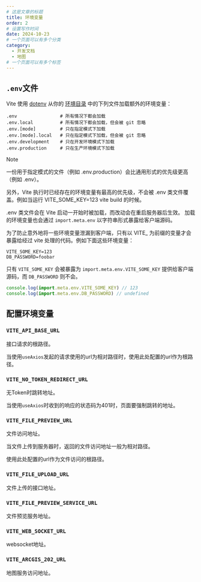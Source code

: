```yaml
---
# 这是文章的标题
title: 环境变量
order: 2
# 设置写作时间
date: 2024-10-23
# 一个页面可以有多个分类
category:
  - 开发文档
  - 地图
# 一个页面可以有多个标签
---
```


## ```.env```文件

Vite 使用 [dotenv](https://github.com/motdotla/dotenv) 从你的 [环境目录](https://vitejs.cn/vite3-cn/config/shared-options.html#envdir) 中的下列文件加载额外的环境变量：
```
.env                # 所有情况下都会加载
.env.local          # 所有情况下都会加载，但会被 git 忽略
.env.[mode]         # 只在指定模式下加载
.env.[mode].local   # 只在指定模式下加载，但会被 git 忽略
.env.development    # 只在开发环境模式下加载
.env.production     # 只在生产环境模式下加载
```
> [!note] 
> 一份用于指定模式的文件（例如 .env.production）会比通用形式的优先级更高（例如 .env）。
> 
>另外，Vite 执行时已经存在的环境变量有最高的优先级，不会被 .env 类文件覆盖。例如当运行 VITE_SOME_KEY=123 vite build 的时候。
>
>.env 类文件会在 Vite 启动一开始时被加载，而改动会在重启服务器后生效。
加载的环境变量也会通过 ```import.meta.env``` 以字符串形式暴露给客户端源码。

为了防止意外地将一些环境变量泄漏到客户端，只有以 VITE_ 为前缀的变量才会暴露给经过 vite 处理的代码。例如下面这些环境变量：
```env
VITE_SOME_KEY=123
DB_PASSWORD=foobar
```
只有 ```VITE_SOME_KEY``` 会被暴露为 ```import.meta.env.VITE_SOME_KEY``` 提供给客户端源码，而 ```DB_PASSWORD``` 则不会。
```js
console.log(import.meta.env.VITE_SOME_KEY) // 123
console.log(import.meta.env.DB_PASSWORD) // undefined
```
## 配置环境变量

### ```VITE_API_BASE_URL```
接口请求的根路径。

当使用```useAxios```发起的请求使用的url为相对路径时，使用此处配置的url作为根路径。

### ```VITE_NO_TOKEN_REDIRECT_URL```
无Token时跳转地址。

当使用```useAxios```时收到的响应的状态码为401时，页面要强制跳转的地址。

### ```VITE_FILE_PREVIEW_URL```
文件访问地址。

当文件上传到服务器时，返回的文件访问地址一般为相对路径。

使用此处配置的url作为文件访问的根路径。

### ```VITE_FILE_UPLOAD_URL```
文件上传的接口地址。

### ```VITE_FILE_PREVIEW_SERVICE_URL```
文件预览服务地址。

### ```VITE_WEB_SOCKET_URL```
websocket地址。

### ```VITE_ARCGIS_202_URL```
地图服务访问地址。